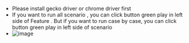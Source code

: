 * Please install gecko driver or chrome driver first
* If you want to run all scenario , you can click button green play in left side of Feature . But if you want to run case by case, you can click button green play in left side of scenario
*  ![image](https://github.com/tiopratama46/selenium-flip/assets/141820829/cdd676df-e6cf-4747-bcc6-a45e5e9acdee)
